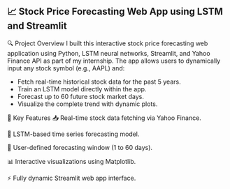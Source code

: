 ## 📈 Stock Price Forecasting Web App using LSTM and Streamlit
🔍 Project Overview
I built this interactive stock price forecasting web application using Python, LSTM neural networks, Streamlit, and Yahoo Finance API as part of my internship.
The app allows users to dynamically input any stock symbol (e.g., AAPL) and:

- Fetch real-time historical stock data for the past 5 years.
- Train an LSTM model directly within the app.
- Forecast up to 60 future stock market days.
- Visualize the complete trend with dynamic plots.

🚀 Key Features
📥 Real-time stock data fetching via Yahoo Finance.

🧠 LSTM-based time series forecasting model.

📅 User-defined forecasting window (1 to 60 days).

📊 Interactive visualizations using Matplotlib.

⚡ Fully dynamic Streamlit web app interface.